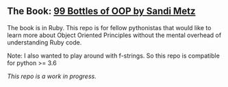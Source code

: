 
The Book: [99 Bottles of OOP by Sandi Metz](https://www.sandimetz.com/99bottles/)
------------------------------------------------------------------------

The book is in Ruby. This repo is for fellow pythonistas that would like to
learn more about Object Oriented Principles without the mental overhead of
understanding Ruby code.

Note: I also wanted to play around with f-strings. So this repo is compatible
for python >= 3.6

*This repo is a work in progress.*
